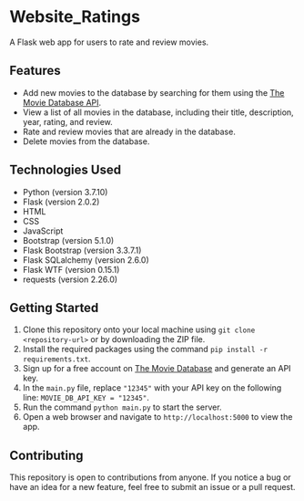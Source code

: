 # Website_Ratings

A Flask web app for users to rate and review movies.

## Features

- Add new movies to the database by searching for them using the [The Movie Database API](https://developers.themoviedb.org/3/getting-started/introduction).
- View a list of all movies in the database, including their title, description, year, rating, and review.
- Rate and review movies that are already in the database.
- Delete movies from the database.

## Technologies Used

- Python (version 3.7.10)
- Flask (version 2.0.2)
- HTML
- CSS
- JavaScript
- Bootstrap (version 5.1.0)
- Flask Bootstrap (version 3.3.7.1)
- Flask SQLalchemy (version 2.6.0)
- Flask WTF (version 0.15.1)
- requests (version 2.26.0)

## Getting Started

1. Clone this repository onto your local machine using `git clone <repository-url>` or by downloading the ZIP file.
2. Install the required packages using the command `pip install -r requirements.txt`.
3. Sign up for a free account on [The Movie Database](https://www.themoviedb.org/signup) and generate an API key.
4. In the `main.py` file, replace `"12345"` with your API key on the following line: `MOVIE_DB_API_KEY = "12345"`.
5. Run the command `python main.py` to start the server.
6. Open a web browser and navigate to `http://localhost:5000` to view the app.

## Contributing

This repository is open to contributions from anyone. If you notice a bug or have an idea for a new feature, feel free to submit an issue or a pull request.
